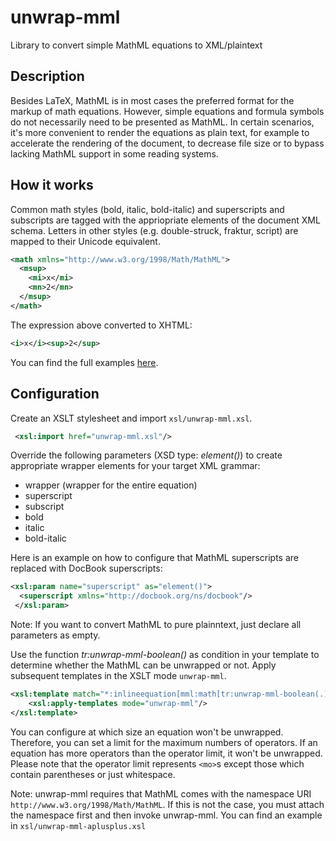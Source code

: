 # unwrap-mml
Library to convert simple MathML equations to XML/plaintext

## Description

Besides LaTeX, MathML is in most cases the preferred format for the markup
of math equations. However, simple equations and formula symbols do not
necessarily need to be presented as MathML. In certain scenarios, it's more
convenient to render the equations as plain text, for example to accelerate the
rendering of the document, to decrease file size or to bypass lacking MathML
support in some reading systems.

## How it works

Common math styles (bold, italic, bold-italic) and superscripts and subscripts are
tagged with the appriopriate elements of the document XML schema. Letters in other
styles (e.g. double-struck, fraktur, script) are mapped to their Unicode equivalent.

```xml
<math xmlns="http://www.w3.org/1998/Math/MathML">
  <msup>
    <mi>x</mi>
    <mn>2</mn>
  </msup>
</math>
```

The expression above converted to XHTML:


```xml
<i>x</i><sup>2</sup>
```

You can find the full examples [here](https://github.com/transpect/unwrap-mml/blob/master/example).

## Configuration

Create an XSLT stylesheet and import `xsl/unwrap-mml.xsl`.

```xml
 <xsl:import href="unwrap-mml.xsl"/>
```

Override the following parameters (XSD type: _element()_) to create appropriate
wrapper elements for your target XML grammar:

* wrapper (wrapper for the entire equation)
* superscript
* subscript
* bold
* italic
* bold-italic

Here is an example on how to configure that MathML superscripts are replaced
with DocBook superscripts:

```xml
<xsl:param name="superscript" as="element()">
  <superscript xmlns="http://docbook.org/ns/docbook"/>
 </xsl:param>
```

Note: If you want to convert MathML to pure plainntext, just declare all parameters as empty.

Use the function _tr:unwrap-mml-boolean()_ as condition in your template
to determine whether the MathML can be unwrapped or not. Apply subsequent
templates in the XSLT mode `unwrap-mml`.

```xml
<xsl:template match="*:inlineequation[mml:math[tr:unwrap-mml-boolean(.)]]">
    <xsl:apply-templates mode="unwrap-mml"/>
</xsl:template>
```

You can configure at which size an equation won't be unwrapped. Therefore, you
can set a limit for the maximum numbers of operators. If an equation has more
operators than the operator limit, it won't be unwrapped. Please note that the
operator limit represents `<mo>`s except those which contain parentheses or
just whitespace.

Note: unwrap-mml requires that MathML comes with the namespace URI
`http://www.w3.org/1998/Math/MathML`. If this is not the case, you must attach
the namespace first and then invoke unwrap-mml. You can find an example
in `xsl/unwrap-mml-aplusplus.xsl`

